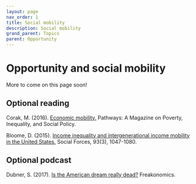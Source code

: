 ```yaml
---
layout: page
nav_order: 1
title: Social mobility
description: Social mobility
grand_parent: Topics
parent: Opportunity
---
```


# Opportunity and social mobility

More to come on this page soon!

## Optional reading

Corak, M. (2016). [Economic mobility.](https://inequality.stanford.edu/sites/default/files/Pathways-SOTU-2016-Economic-Mobility-3.pdf) Pathways: A Magazine on Poverty, Inequality, and Social Policy.

Bloome, D. (2015). [Income inequality and intergenerational income mobility in the United States.](https://doi.org/10.1093/sf/sou092) Social Forces, 93(3), 1047-1080.

## Optional podcast

Dubner, S. (2017). [Is the American dream really dead?](https://freakonomics.com/podcast/is-the-american-dream-really-dead/) Freakonomics.